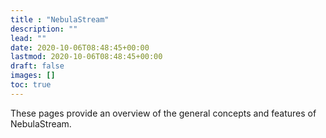 ```yaml
---
title : "NebulaStream"
description: ""
lead: ""
date: 2020-10-06T08:48:45+00:00
lastmod: 2020-10-06T08:48:45+00:00
draft: false
images: []
toc: true
---
```


These pages provide an overview of the general concepts and features of NebulaStream.
